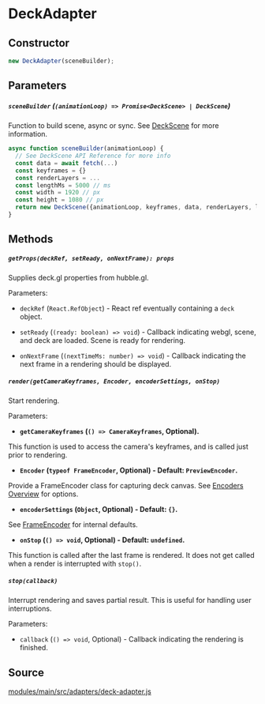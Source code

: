 # DeckAdapter

## Constructor

```js
new DeckAdapter(sceneBuilder);
```

## Parameters

##### `sceneBuilder` (`(animationLoop) => Promise<DeckScene> | DeckScene`)

Function to build scene, async or sync. See [DeckScene](/modules/core/docs/scene/deck-scene) for more information.

```js
async function sceneBuilder(animationLoop) {
  // See DeckScene API Reference for more info
  const data = await fetch(...)
  const keyframes = {}
  const renderLayers = ...
  const lengthMs = 5000 // ms
  const width = 1920 // px
  const height = 1080 // px
  return new DeckScene({animationLoop, keyframes, data, renderLayers, lengthMs, width, height})
}
```

## Methods

##### `getProps(deckRef, setReady, onNextFrame): props`

Supplies deck.gl properties from hubble.gl.

Parameters:

* `deckRef` (`React.RefObject`) - React ref eventually containing a `deck` object.

* `setReady` (`(ready: boolean) => void`) - Callback indicating webgl, scene, and deck are loaded. Scene is ready for rendering.

* `onNextFrame` (`(nextTimeMs: number) => void`) - Callback indicating the next frame in a rendering should be displayed.

##### `render(getCameraKeyframes, Encoder, encoderSettings, onStop)`

Start rendering.

Parameters:

* **`getCameraKeyframes` (`() => CameraKeyframes`, Optional).**

This function is used to access the camera's keyframes, and is called just prior to rendering.

* **`Encoder` (`typeof FrameEncoder`, Optional) - Default: `PreviewEncoder`.**

Provide a FrameEncoder class for capturing deck canvas. See [Encoders Overview](/modules/core/docs/encoder) for options.

* **`encoderSettings` (`Object`, Optional) - Default: `{}`.**

See [FrameEncoder](/modules/core/docs/encoder/frame-encoder#constructor-1) for internal defaults.

* **`onStop` (`() => void`, Optional) - Default: `undefined`.**

This function is called after the last frame is rendered. It does not get called when a render is interrupted with `stop()`.

##### `stop(callback)`

Interrupt rendering and saves partial result. This is useful for handling user interruptions.

Parameters:

* `callback` (`() => void`, Optional) - Callback indicating the rendering is finished.

## Source

[modules/main/src/adapters/deck-adapter.js](https://github.com/uber/hubble.gl/blob/master/modules/main/src/adapters/deck-adapter.js)
